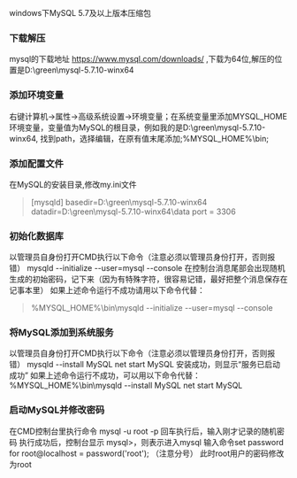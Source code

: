 windows下MySQL 5.7及以上版本压缩包
### 下载解压
mysql的下载地址  https://www.mysql.com/downloads/ ,下载为64位,解压的位置是D:\green\mysql-5.7.10-winx64
### 添加环境变量
 右键计算机->属性->高级系统设置->环境变量；在系统变量里添加MYSQL_HOME环境变量，变量值为MySQL的根目录，例如我的是D:\green\mysql-5.7.10-winx64,
 找到path，选择编辑，在原有值末尾添加;%MYSQL_HOME%\bin;
###  添加配置文件
在MySQL的安装目录,修改my.ini文件
>[mysqld]
basedir=D:\green\mysql-5.7.10-winx64
datadir=D:\green\mysql-5.7.10-winx64\data
port = 3306

### 初始化数据库
以管理员自身份打开CMD执行以下命令（注意必须以管理员身份打开，否则报错）
mysqld --initialize --user=mysql --console
在控制台消息尾部会出现随机生成的初始密码，记下来（因为有特殊字符，很容易记错，最好把整个消息保存在记事本里）
如果上述命令运行不成功请用以下命令代替：
>%MYSQL_HOME%\bin\mysqld --initialize --user=mysql --console

### 将MySQL添加到系统服务
以管理员自身份打开CMD执行以下命令（注意必须以管理员身份打开，否则报错）
mysqld --install MySQL
net start MySQL
安装成功，则显示“服务已启动成功”
如果上述命令运行不成功，可以用以下命令代替：
%MYSQL_HOME%\bin\mysqld --install MySQL
net start MySQL

### 启动MySQL并修改密码
在CMD控制台里执行命令  mysql -u root -p 
回车执行后，输入刚才记录的随机密码
执行成功后，控制台显示 mysql>，则表示进入mysql
输入命令set password for root@localhost = password('root'); （注意分号）
此时root用户的密码修改为root